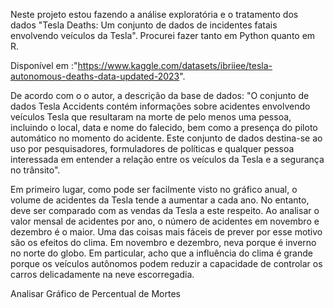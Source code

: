Neste projeto estou fazendo a análise exploratória e o tratamento dos dados "Tesla Deaths: Um conjunto de dados de incidentes fatais envolvendo veículos da Tesla". Procurei fazer tanto em Python quanto em R.

Disponível em :"https://www.kaggle.com/datasets/ibriiee/tesla-autonomous-deaths-data-updated-2023".

De acordo com o o autor, a descrição da base de dados: "O conjunto de dados Tesla Accidents contém informações sobre acidentes envolvendo veículos Tesla que resultaram na morte de pelo menos uma pessoa, incluindo o local, data e nome do falecido, bem como a presença do piloto automático no momento do acidente. Este conjunto de dados destina-se ao uso por pesquisadores, formuladores de políticas e qualquer pessoa interessada em entender a relação entre os veículos da Tesla e a segurança no trânsito".

Em primeiro lugar, como pode ser facilmente visto no gráfico anual, o volume de acidentes da Tesla tende a aumentar a cada ano. No entanto, deve ser comparado com as vendas da Tesla a este respeito. 
Ao analisar o valor mensal de acidentes por ano, o número de acidentes em novembro e dezembro é o maior. Uma das coisas mais fáceis de prever por esse motivo são os efeitos do clima. Em novembro e dezembro, neva porque é inverno no norte do globo. Em particular, acho que a influência do clima é grande porque os veículos autônomos podem reduzir a capacidade de controlar os carros delicadamente na neve escorregadia.

Analisar Gráfico de Percentual de Mortes